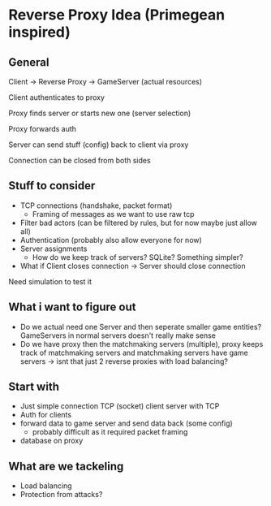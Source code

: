 # Reverse Proxy Idea (Primegean inspired)

## General

Client -> Reverse Proxy -> GameServer (actual resources)

Client authenticates to proxy

Proxy finds server or starts new one (server selection)

Proxy forwards auth

Server can send stuff (config) back to client via proxy

Connection can be closed from both sides

## Stuff to consider

- TCP connections (handshake, packet format)
    - Framing of messages as we want to use raw tcp
- Filter bad actors (can be filtered by rules, but for now maybe just allow all)
- Authentication (probably also allow everyone for now)
- Server assignments
    - How do we keep track of servers? SQLite? Something simpler?
- What if Client closes connection -> Server should close connection

Need simulation to test it

## What i want to figure out

- Do we actual need one Server and then seperate smaller game entities? GameServers in normal servers doesn't really make sense
- Do we have proxy then the matchmaking servers (multiple), proxy keeps track of matchmaking servers and matchmaking servers have game servers
-> isnt that just 2 reverse proxies with load balancing?


## Start with
- Just simple connection TCP (socket) client server with TCP 
- Auth for clients
- forward data to game server and send data back (some config)
    - probably difficult as it required packet framing
- database on proxy

## What are we tackeling
- Load balancing
- Protection from attacks?